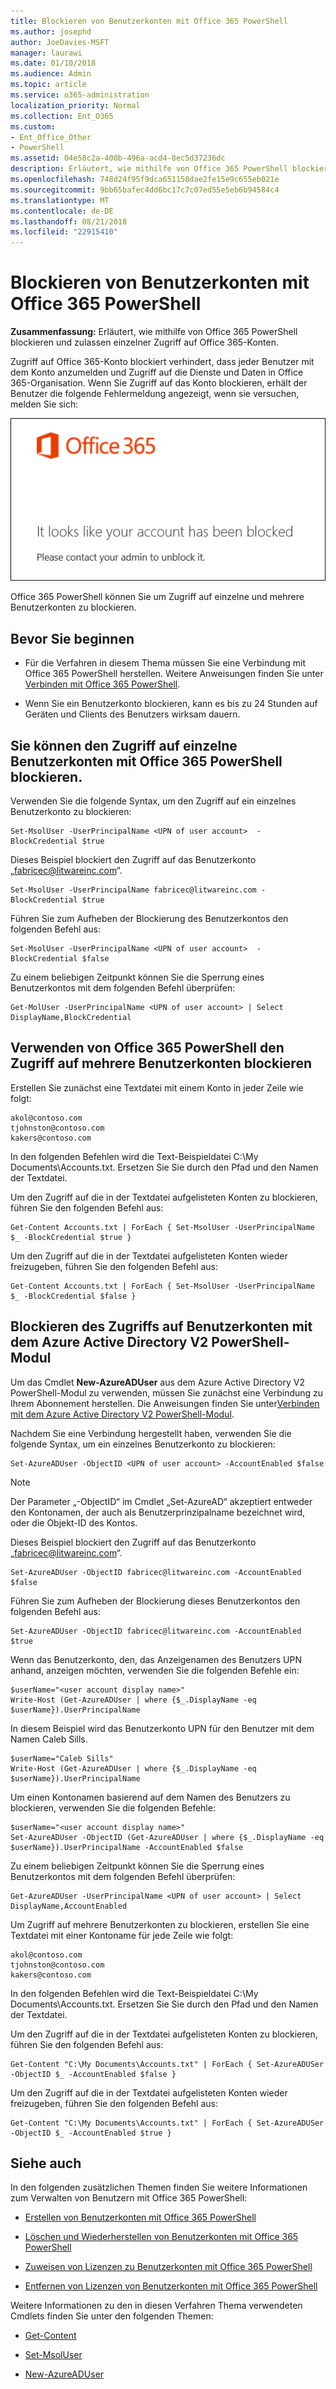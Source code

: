```yaml
---
title: Blockieren von Benutzerkonten mit Office 365 PowerShell
ms.author: josephd
author: JoeDavies-MSFT
manager: laurawi
ms.date: 01/10/2018
ms.audience: Admin
ms.topic: article
ms.service: o365-administration
localization_priority: Normal
ms.collection: Ent_O365
ms.custom:
- Ent_Office_Other
- PowerShell
ms.assetid: 04e58c2a-400b-496a-acd4-8ec5d37236dc
description: Erläutert, wie mithilfe von Office 365 PowerShell blockieren und zulassen einzelner Zugriff auf Office 365-Konten.
ms.openlocfilehash: 748d24f95f9dca651158dae2fe15e9c655eb021e
ms.sourcegitcommit: 9bb65bafec4dd6bc17c7c07ed55e5eb6b94584c4
ms.translationtype: MT
ms.contentlocale: de-DE
ms.lasthandoff: 08/21/2018
ms.locfileid: "22915410"
---
```

# <a name="block-user-accounts-with-office-365-powershell"></a>Blockieren von Benutzerkonten mit Office 365 PowerShell

**Zusammenfassung:**  Erläutert, wie mithilfe von Office 365 PowerShell blockieren und zulassen einzelner Zugriff auf Office 365-Konten.
  
Zugriff auf Office 365-Konto blockiert verhindert, dass jeder Benutzer mit dem Konto anzumelden und Zugriff auf die Dienste und Daten in Office 365-Organisation. Wenn Sie Zugriff auf das Konto blockieren, erhält der Benutzer die folgende Fehlermeldung angezeigt, wenn sie versuchen, melden Sie sich:
  
![Gesperrtes Office 365-Konto.](media/o365-powershell-account-blocked.png)
  
Office 365 PowerShell können Sie um Zugriff auf einzelne und mehrere Benutzerkonten zu blockieren.
  
## <a name="before-you-begin"></a>Bevor Sie beginnen

- Für die Verfahren in diesem Thema müssen Sie eine Verbindung mit Office 365 PowerShell herstellen. Weitere Anweisungen finden Sie unter [Verbinden mit Office 365 PowerShell](connect-to-office-365-powershell.md).
    
- Wenn Sie ein Benutzerkonto blockieren, kann es bis zu 24 Stunden auf Geräten und Clients des Benutzers wirksam dauern.
    
## <a name="use-office-365-powershell-to-block-access-to-individual-user-accounts"></a>Sie können den Zugriff auf einzelne Benutzerkonten mit Office 365 PowerShell blockieren.

Verwenden Sie die folgende Syntax, um den Zugriff auf ein einzelnes Benutzerkonto zu blockieren:
  
```
Set-MsolUser -UserPrincipalName <UPN of user account>  -BlockCredential $true
```

Dieses Beispiel blockiert den Zugriff auf das Benutzerkonto „fabricec@litwareinc.com“.
  
```
Set-MsolUser -UserPrincipalName fabricec@litwareinc.com -BlockCredential $true
```

Führen Sie zum Aufheben der Blockierung des Benutzerkontos den folgenden Befehl aus:
  
```
Set-MsolUser -UserPrincipalName <UPN of user account>  -BlockCredential $false
```

Zu einem beliebigen Zeitpunkt können Sie die Sperrung eines Benutzerkontos mit dem folgenden Befehl überprüfen:
  
```
Get-MolUser -UserPrincipalName <UPN of user account> | Select DisplayName,BlockCredential
```

## <a name="use-office-365-powershell-to-block-access-to-multiple-user-accounts"></a>Verwenden von Office 365 PowerShell den Zugriff auf mehrere Benutzerkonten blockieren

Erstellen Sie zunächst eine Textdatei mit einem Konto in jeder Zeile wie folgt:
    
  ```
akol@contoso.com
tjohnston@contoso.com
kakers@contoso.com
  ```
In den folgenden Befehlen wird die Text-Beispieldatei C:\My Documents\Accounts.txt. Ersetzen Sie Sie durch den Pfad und den Namen der Textdatei.
    
Um den Zugriff auf die in der Textdatei aufgelisteten Konten zu blockieren, führen Sie den folgenden Befehl aus:
    
  ```
  Get-Content Accounts.txt | ForEach { Set-MsolUser -UserPrincipalName $_ -BlockCredential $true }
  ```
Um den Zugriff auf die in der Textdatei aufgelisteten Konten wieder freizugeben, führen Sie den folgenden Befehl aus:
    
  ```
  Get-Content Accounts.txt | ForEach { Set-MsolUser -UserPrincipalName $_ -BlockCredential $false }
  ```

## <a name="use-the-azure-active-directory-v2-powershell-module-to-block-access-to-user-accounts"></a>Blockieren des Zugriffs auf Benutzerkonten mit dem Azure Active Directory V2 PowerShell-Modul

Um das Cmdlet **New-AzureADUser** aus dem Azure Active Directory V2 PowerShell-Modul zu verwenden, müssen Sie zunächst eine Verbindung zu Ihrem Abonnement herstellen. Die Anweisungen finden Sie unter[Verbinden mit dem Azure Active Directory V2 PowerShell-Modul](https://go.microsoft.com/fwlink/?linkid=842218).
  
Nachdem Sie eine Verbindung hergestellt haben, verwenden Sie die folgende Syntax, um ein einzelnes Benutzerkonto zu blockieren:
  
```
Set-AzureADUser -ObjectID <UPN of user account> -AccountEnabled $false
```

> [!NOTE]
> Der Parameter „-ObjectID“ im Cmdlet  „Set-AzureAD“ akzeptiert entweder den Kontonamen, der auch als Benutzerprinzipalname bezeichnet wird, oder die Objekt-ID des Kontos. 
  
Dieses Beispiel blockiert den Zugriff auf das Benutzerkonto „fabricec@litwareinc.com“.
  
```
Set-AzureADUser -ObjectID fabricec@litwareinc.com -AccountEnabled $false
```

Führen Sie zum Aufheben der Blockierung dieses Benutzerkontos den folgenden Befehl aus:
  
```
Set-AzureADUser -ObjectID fabricec@litwareinc.com -AccountEnabled $true
```

Wenn das Benutzerkonto, den, das Anzeigenamen des Benutzers UPN anhand, anzeigen möchten, verwenden Sie die folgenden Befehle ein:
  
```
$userName="<user account display name>"
Write-Host (Get-AzureADUser | where {$_.DisplayName -eq $userName}).UserPrincipalName

```

In diesem Beispiel wird das Benutzerkonto UPN für den Benutzer mit dem Namen Caleb Sills.
  
```
$userName="Caleb Sills"
Write-Host (Get-AzureADUser | where {$_.DisplayName -eq $userName}).UserPrincipalName
```

Um einen Kontonamen basierend auf dem Namen des Benutzers zu blockieren, verwenden Sie die folgenden Befehle:
  
```
$userName="<user account display name>"
Set-AzureADUser -ObjectID (Get-AzureADUser | where {$_.DisplayName -eq $userName}).UserPrincipalName -AccountEnabled $false

```

Zu einem beliebigen Zeitpunkt können Sie die Sperrung eines Benutzerkontos mit dem folgenden Befehl überprüfen:
  
```
Get-AzureADUser -UserPrincipalName <UPN of user account> | Select DisplayName,AccountEnabled
```

Um Zugriff auf mehrere Benutzerkonten zu blockieren, erstellen Sie eine Textdatei mit einer Kontoname für jede Zeile wie folgt:
    
  ```
akol@contoso.com
tjohnston@contoso.com
kakers@contoso.com
  ```

In den folgenden Befehlen wird die Text-Beispieldatei C:\My Documents\Accounts.txt. Ersetzen Sie Sie durch den Pfad und den Namen der Textdatei.
    
Um den Zugriff auf die in der Textdatei aufgelisteten Konten zu blockieren, führen Sie den folgenden Befehl aus:
    
```
Get-Content "C:\My Documents\Accounts.txt" | ForEach { Set-AzureADUSer -ObjectID $_ -AccountEnabled $false }
```

Um den Zugriff auf die in der Textdatei aufgelisteten Konten wieder freizugeben, führen Sie den folgenden Befehl aus:
    
```
Get-Content "C:\My Documents\Accounts.txt" | ForEach { Set-AzureADUSer -ObjectID $_ -AccountEnabled $true }
```

## <a name="see-also"></a>Siehe auch

In den folgenden zusätzlichen Themen finden Sie weitere Informationen zum Verwalten von Benutzern mit Office 365 PowerShell:
  
- [Erstellen von Benutzerkonten mit Office 365 PowerShell](create-user-accounts-with-office-365-powershell.md)
    
- [Löschen und Wiederherstellen von Benutzerkonten mit Office 365 PowerShell](delete-and-restore-user-accounts-with-office-365-powershell.md)
    
- [Zuweisen von Lizenzen zu Benutzerkonten mit Office 365 PowerShell](assign-licenses-to-user-accounts-with-office-365-powershell.md)
    
- [Entfernen von Lizenzen von Benutzerkonten mit Office 365 PowerShell](remove-licenses-from-user-accounts-with-office-365-powershell.md)
    
Weitere Informationen zu den in diesen Verfahren Thema verwendeten Cmdlets finden Sie unter den folgenden Themen:
  
- [Get-Content](https://go.microsoft.com/fwlink/p/?LinkId=113310)
    
- [Set-MsolUser](https://go.microsoft.com/fwlink/p/?LinkId=691644)
    
- [New-AzureADUser](https://docs.microsoft.com/powershell/module/azuread/new-azureaduser?view=azureadps-2.0)
    

